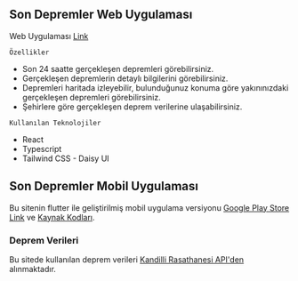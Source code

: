 ## Son Depremler Web Uygulaması
Web Uygulaması [Link](https://ismailcakici.github.io/son-depremler-web)

  `Özellikler`
  - Son 24 saatte gerçekleşen depremleri görebilirsiniz.
  - Gerçekleşen depremlerin detaylı bilgilerini görebilirsiniz.
  - Depremleri haritada izleyebilir, bulunduğunuz konuma göre yakınınızdaki gerçekleşen depremleri görebilirsiniz.
  - Şehirlere göre gerçekleşen deprem verilerine ulaşabilirsiniz.

  `Kullanılan Teknolojiler`
  - React
  - Typescript
  - Tailwind CSS - Daisy UI

## Son Depremler Mobil Uygulaması
Bu sitenin flutter ile geliştirilmiş mobil uygulama versiyonu [Google Play Store Link](https://play.google.com/store/apps/details?id=com.son.depremler) ve [Kaynak Kodları](https://github.com/ismailcakici/Son-Depremler).

### Deprem Verileri
Bu sitede kullanılan deprem verileri [Kandilli Rasathanesi API'den](https://github.com/orhanayd/kandilli-rasathanesi-api) alınmaktadır.
